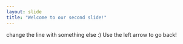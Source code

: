 ```yaml
---
layout: slide
title: "Welcome to our second slide!"
---
```

change the line with something else :)
Use the left arrow to go back!
